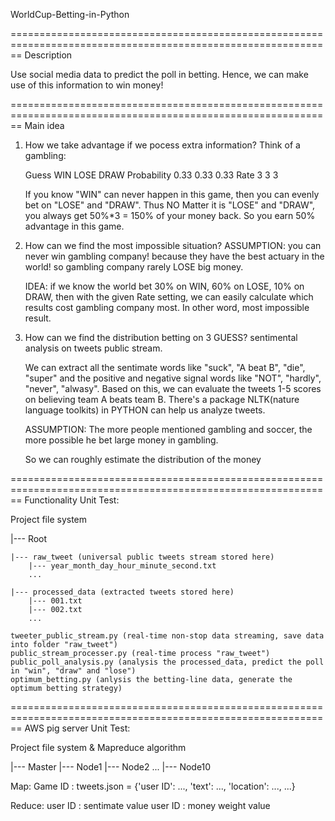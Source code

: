 WorldCup-Betting-in-Python

==============================================================================================================
Description

Use social media data to predict the poll in betting. Hence, we can make use of this information to win money!


==============================================================================================================
Main idea

1. How we take advantage if we pocess extra information?
    Think of a gambling:

    Guess           WIN     LOSE    DRAW
    Probability     0.33    0.33    0.33
    Rate            3       3       3

    If you know "WIN" can never happen in this game, then you can evenly bet on "LOSE" and "DRAW". Thus NO Matter it is "LOSE" and "DRAW", you always get 50%*3 = 150% of your money back. So you earn 50% advantage in this game.

2. How can we find the most impossible situation?
    ASSUMPTION: you can never win gambling company! because they have the best actuary in the world! so gambling company rarely LOSE big money.

    IDEA:
    if we know the world bet 30% on WIN, 60% on LOSE, 10% on DRAW, then with the given Rate setting, we can easily calculate which results cost gambling company most. In other word, most impossible result.

3. How can we find the distribution betting on 3 GUESS?
    sentimental analysis on tweets public stream.

    We can extract all the sentimate words like "suck", "A beat B", "die", "super" and the positive and negative signal words like "NOT", "hardly", "never", "alwasy". Based on this, we can evaluate the tweets 1-5 scores on believing team A beats team B. There's a package NLTK(nature language toolkits) in PYTHON can help us analyze tweets.

    ASSUMPTION:
        The more people mentioned gambling and soccer, the more possible he bet large money in gambling.

    So we can roughly estimate the distribution of the money


==============================================================================================================
Functionality Unit Test:

Project file system

|--- Root
    
    |--- raw_tweet (universal public tweets stream stored here)
        |--- year_month_day_hour_minute_second.txt
        ...
        
    |--- processed_data (extracted tweets stored here)
        |--- 001.txt
        |--- 002.txt
        ...
        
    tweeter_public_stream.py (real-time non-stop data streaming, save data into folder "raw_tweet")
    public_stream_processer.py (real-time process "raw_tweet")
    public_poll_analysis.py (analysis the processed_data, predict the poll in "win", "draw" and "lose")
    optimum_betting.py (anlysis the betting-line data, generate the optimum betting strategy)
    
==============================================================================================================
AWS pig server Unit Test:

Project file system & Mapreduce algorithm

|--- Master
    |--- Node1
    |--- Node2
    ...
    |--- Node10

Map:
    Game ID : tweets.json = {'user ID': ...,
                             'text': ...,
                             'location': ...,
                             ...}

Reduce:
    user ID : sentimate value
    user ID : money weight value
